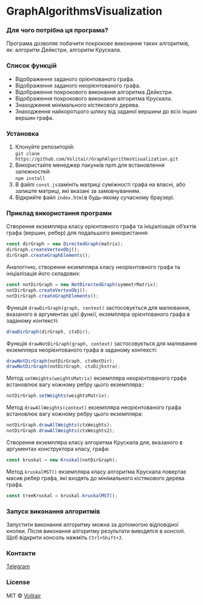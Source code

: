 # GraphAlgorithmsVisualization

### Для чого потрібна ця програма?
Програма дозволяє побачити покрокове виконання таких алгоритмів, як: алгоритм Дейкстри, алгоритм Крускала.

### Список функцій
* Відображення заданого орієнтованого графа.
* Відображення заданого неорієнтованого графа.
* Відображення покрокового виконання алгоритма Дейкстри.
* Відображення покрокового виконання алгоритма Крускала.
* Знаходження мінімального кістякового дерева.
* Знаходження найкоротшого шляху від заданої вершини до всіх інших вершин графа.

### Установка
1. Клонуйте репозиторій:<br/>
`git clone https://github.com/Volitair/GraphAlgorithmsVisualization.git`
2. Використайте менеджер пакунків npm для встановлення залежностей:<br/>
`npm install`
3. В файлі ```const.js```замініть матриці суміжності графа на власні, або залиште матриці, які вказані за замовчуванням.
4. Відкрийте файл ```index.html```в будь-якому сучасному браузері.

### Приклад використання програми
Створення екземпляра класу орієнтовного графа та ініціалізація об’єктів графа (вершин, ребер) для подальшого використання:
<br/>
```js
const dirGraph = new DirectedGraph(matrix);
dirGraph.createVertexObj();
dirGraph.createGraphElements();
```

Аналогічно, створення екземпляра класу неорієнтовного графа та ініціалізація його складових:
<br/>
```js
const notDirGraph = new NotDirectedGraph(symmetrMatrix);
notDirGraph.createVertexObj();
notDirGraph.createGraphElements();
```

Функція `drawDirGraph(graph, context)` застосовується для малювання, вказаного в аргументах цієї функії, екземпляра 
орієнтованого графа в заданому контексті:<br/>
```js
drawDirGraph(dirGraph, ctxDir);
```

Функція `drawNotDirGraph(graph, context)` застосовується для малювання екземпляра неорієнтованого графа в заданому контексті:<br/>
```js
drawNotDirGraph(notDirGraph, ctxNotDir);
drawNotDirGraph(notDirGraph, ctxDijkstra);
```

Метод `setWeights(weightsMatrix)` екземпляра неорієнтованого графа встановлює вагу кожному ребру цього екземпляра::<br/>
```js
notDirGraph.setWeights(weightsMatrix);
```

Метод `drawAllWeights(context)` екземпляра неорієнтованого графа встановлює вагу кожному ребру цього екземпляра:<br/>
```js
notDirGraph.drawAllWeights(ctxWeights);
notDirGraph.drawAllWeights(ctxWeights2);
```

Створення екземпляра класу алгоритма Крускала для, вказаного в аргументах конструктора класу, графа:
```js
const kruskal = new Kruskal(notDirGraph);
```

Метод `kruskalMST()` екземпляра класу алгоритма Крускала повертає масив ребер графа, які входять до мінімального кістякового дерева графа.<br/>
```js
const treeKruskal = kruskal.kruskalMST();
```
### Запуск виконання алгоритмів
Запустити виконання алгоритму можна за допомогою відповідної кнопки.
Після виконання алгоритму результати виводятся в консолі.
Щоб відкрити консоль нажміть `Ctrl+Shift+J`.

### Контакти
[Telegram](https://t.me/Sinishin_vasil)

### License
MIT © [Volitair](https://github.com/Volitair)
